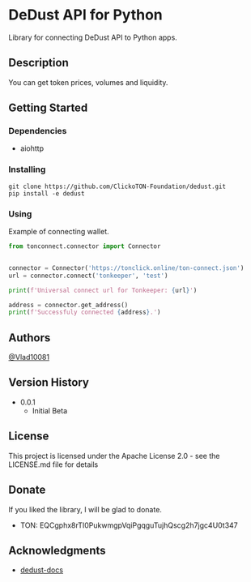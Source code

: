 # DeDust API for Python

Library for connecting DeDust API to Python apps.

## Description

You can get token prices, volumes and liquidity.

## Getting Started

### Dependencies

* aiohttp

### Installing

```
git clone https://github.com/ClickoTON-Foundation/dedust.git
pip install -e dedust
```

### Using

Example of connecting wallet.

```python
from tonconnect.connector import Connector


connector = Connector('https://tonclick.online/ton-connect.json')
url = connector.connect('tonkeeper', 'test')

print(f'Universal connect url for Tonkeeper: {url}')

address = connector.get_address()
print(f'Successfuly connected {address}.')
```

## Authors

[@Vlad10081](https://t.me/dalvgames)

## Version History

* 0.0.1
    * Initial Beta

## License

This project is licensed under the Apache License 2.0 - see the LICENSE.md file for details

## Donate

If you liked the library, I will be glad to donate.

* TON: EQCgphx8rTI0PukwmgpVqiPgqguTujhQscg2h7jgc4U0t347

## Acknowledgments

* [dedust-docs](https://api.dedust.io)
